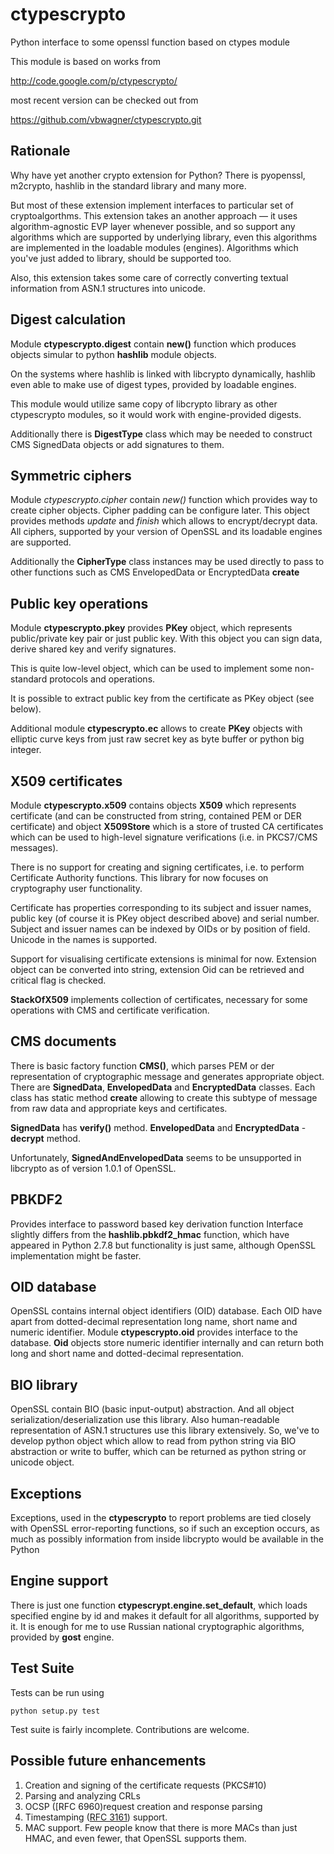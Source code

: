 ctypescrypto
============

Python interface to some openssl function based on ctypes module

This module is based on works from

http://code.google.com/p/ctypescrypto/

most recent version can be checked out from

https://github.com/vbwagner/ctypescrypto.git

Rationale
---------

Why have yet another crypto extension for Python? There is pyopenssl,
m2crypto, hashlib in the standard library and many more.

But most of these extension implement interfaces to particular set of
cryptoalgorthms. This extension takes an another approach — it uses
algorithm-agnostic EVP layer whenever possible, and so support any
algorithms which are supported by underlying library, even this
algorithms are implemented in the loadable modules (engines). Algorithms
which you've just added to library, should be supported too.

Also, this extension takes some care of correctly converting textual
information from ASN.1 structures into unicode.



Digest calculation
------------------

Module **ctypescrypto.digest** contain **new()** function which produces
objects simular to python **hashlib** module objects. 

On the systems where hashlib is linked with libcrypto dynamically,
hashlib even able to make use of digest types, provided by loadable
engines. 

This module would utilize same copy of libcrypto library as other
ctypescrypto modules, so it would work with engine-provided digests.

Additionally there is **DigestType** class which may be needed to
construct CMS SignedData objects or add signatures to them.

Symmetric ciphers
-----------------

Module *ctypescrypto.cipher* contain *new()* function which provides
way to create cipher objects. Cipher padding can be configure later.
This object provides methods *update* and *finish* which allows to
encrypt/decrypt data. All ciphers, supported by your version of OpenSSL
and its loadable engines are supported.

Additionally the **CipherType** class instances may be used directly to
pass to other functions such as CMS EnvelopedData or EncryptedData
**create**

Public key operations
---------------------

Module **ctypescrypto.pkey** provides **PKey** object, which represents
public/private key pair or just public key. With this object you can
sign data, derive shared key and verify signatures.

This is quite low-level object, which can be used to implement some
non-standard protocols and operations.

It is possible to extract public key from the certificate as PKey
object (see below).

Additional module **ctypescrypto.ec** allows to create **PKey** objects
with elliptic curve keys from just raw secret key as byte buffer or
python big integer.

X509 certificates
-----------------

Module **ctypescrypto.x509** contains objects **X509** which represents
certificate (and can be constructed from string, contained PEM
or DER certificate) and object **X509Store** which is a store of trusted
CA certificates which can be used to high-level signature verifications
(i.e. in PKCS7/CMS messages).

There is no support for creating and signing certificates, i.e. to
perform Certificate Authority functions. This library for now focuses on
cryptography user functionality. 

Certificate has properties corresponding to its subject and issuer
names, public key (of course it is PKey object described above) and
serial number. Subject and issuer names can be indexed by OIDs or by
position of field. Unicode in the names is supported.

Support for visualising certificate extensions is minimal for now.
Extension object can be converted into string, extension Oid can be
retrieved and critical flag is checked.

**StackOfX509** implements collection of certificates, necessary for
some operations with CMS and certificate verification.

CMS documents
-------------

There is basic factory function **CMS()**, which parses PEM or der
representation of cryptographic message and generates appropriate
object. There are **SignedData**, **EnvelopedData** and
**EncryptedData** classes. Each class has static method **create**
allowing to create this subtype of message from raw data and appropriate
keys and certificates.

**SignedData** has **verify()** method. **EnvelopedData** and
**EncryptedData** - **decrypt** method.

Unfortunately, **SignedAndEnvelopedData** seems to be unsupported in
libcrypto as of version 1.0.1 of OpenSSL.

PBKDF2
------

Provides interface to password based key derivation function
Interface slightly differs from the **hashlib.pbkdf2_hmac** function,
which have appeared in Python 2.7.8 but functionality is just same,
although OpenSSL implementation might be faster.



OID database
------------

OpenSSL contains internal object identifiers (OID) database. Each OID
have apart from dotted-decimal representation long name, short name and
numeric identifier. Module **ctypescrypto.oid** provides interface to the
database. **Oid** objects store numeric identifier internally and can
return both long and short name and dotted-decimal representation.

BIO library
-----------

OpenSSL contain BIO (basic input-output) abstraction. And all object
serialization/deserialization use this library. Also human-readable
representation of  ASN.1 structures use this library extensively. So,
we've to develop python object which allow to read from python string
via BIO abstraction or write to buffer, which can be returned as python
string or unicode object. 

Exceptions
----------

Exceptions, used in the **ctypescrypto** to report problems are tied
closely with OpenSSL error-reporting functions, so if such an exception
occurs, as much as possibly information from inside libcrypto would be
available in the Python

Engine support
--------------

There is just one function **ctypescrypt.engine.set_default**, which loads 
specified engine by id and makes it default for all algorithms,
supported by it. It is enough for me to use Russian national
cryptographic algorithms, provided by **gost** engine.

Test Suite
----------

Tests can be run using

    python setup.py test

Test suite is fairly incomplete. Contributions are welcome.

Possible future enhancements
----------------------------

1. Creation and signing of the certificate requests (PKCS#10)
2. Parsing and analyzing CRLs
3. OCSP ([RFC 6960[](http://tools.ietf.org/html/rfc6960))request creation and response parsing
4. Timestamping ([RFC 3161](http://tools.ietf.org/html/rfc3161))
support.
6. MAC support. Few people know that there is more MACs than just HMAC,
and even fewer, that OpenSSL supports them.
